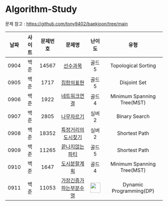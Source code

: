 # Algorithm-Study
  
문제 참고 : https://github.com/tony9402/baekjoon/tree/main
  
|날짜|사이트|문제번호|문제명|난이도|유형|
|:------:|:---------:|:--------:|:----------------------:|:-------:|:-----------------:|
|0904|백준|14567|[선수과목](https://www.acmicpc.net/problem/14567)|골드5|Topological Sorting
|0905|백준|1717|[집합의표현](https://www.acmicpc.net/problem/1717)|골드5|Disjoint Set
|0906|백준|1922|[네트워크연결](https://www.acmicpc.net/problem/1922)|골드4|Minimum Spanning Tree(MST)
|0907|백준|2805|[나무자르기](https://www.acmicpc.net/problem/2805)|실버2|Binary Search
|0908|백준|18352|[특정거리의도시찾기](https://www.acmicpc.net/problem/18352)|실버2|Shortest Path
|0909|백준|11265|[끝나지않는파티](https://www.acmicpc.net/problem/11265)|골드5|Shortest Path
|0910|백준|1647|[도시분할계획](https://www.acmicpc.net/problem/1647)|골드4|Minimum Spanning Tree(MST)
|0911|백준|11053|[가장긴증가하는부분수열](https://www.acmicpc.net/problem/11053)|<img height="32" width="32" src="https://github.com/wus22/Algorithm-Study/assets/121781743/e4fcab5a-81ae-4f9d-a304-64da23884842/[silver2]" />|Dynamic Programming(DP)
